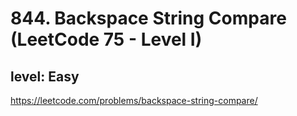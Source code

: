 # 844. Backspace String Compare (LeetCode 75 - Level I)
## level: Easy

https://leetcode.com/problems/backspace-string-compare/
